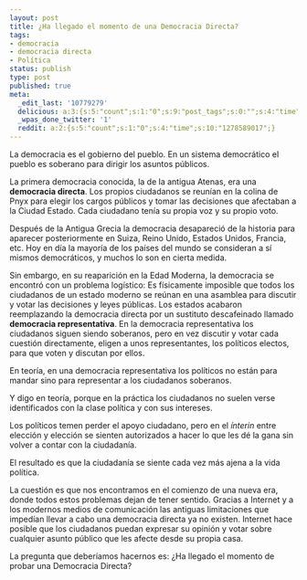 ```yaml
---
layout: post
title: ¿Ha llegado el momento de una Democracia Directa?
tags:
- democracia
- democracia directa
- Política
status: publish
type: post
published: true
meta:
  _edit_last: '10779279'
  delicious: a:3:{s:5:"count";s:1:"0";s:9:"post_tags";s:0:"";s:4:"time";s:10:"1285005680";}
  _wpas_done_twitter: '1'
  reddit: a:2:{s:5:"count";s:1:"0";s:4:"time";s:10:"1278589017";}
---
```

La democracia es el gobierno del pueblo. En un sistema democrático el pueblo es soberano para dirigir los asuntos públicos.

La primera democracia conocida, la de la antigua Atenas, era una **democracia directa**. Los propios ciudadanos se reunían en la colina de Pnyx para elegir los cargos públicos y tomar las decisiones que afectaban a la Ciudad Estado. Cada ciudadano tenía su propia voz y su propio voto.

Después de la Antigua Grecia la democracia desapareció de la historia para aparecer posteriormente en Suiza, Reino Unido, Estados Unidos, Francia, etc. Hoy en día la mayoría de los países del mundo se consideran a sí mismos democráticos, y muchos lo son en cierta medida.

Sin embargo, en su reaparición en la Edad Moderna, la democracia se encontró con un problema logístico: Es físicamente imposible que todos los ciudadanos de un estado moderno se reúnan en una asamblea para discutir y votar las decisiones y leyes públicas.  Los estados acabaron reemplazando la democracia directa por un sustituto descafeinado llamado **democracia representativa**. En la democracia representativa los ciudadanos siguen siendo soberanos, pero en vez discutir y votar cada cuestión directamente,  eligen a unos representantes, los políticos electos, para que voten y discutan por ellos.

En teoría, en una democracia representativa los políticos no están para mandar sino para representar a los ciudadanos soberanos.

Y digo en teoría, porque en la práctica los ciudadanos no suelen verse identificados con la clase política y con sus intereses.

Los políticos temen perder el apoyo ciudadano, pero en el *ínterin* entre elección y elección se sienten autorizados a hacer lo que les dé la gana sin volver a contar con la ciudadanía.

El resultado es que la ciudadanía se siente cada vez más ajena a la vida política.

La cuestión es que nos encontramos en el comienzo de una nueva era, donde todos estos problemas dejan de tener sentido. Gracias a Internet y a los modernos medios de comunicación las antiguas limitaciones que impedían llevar a cabo una democracia directa ya no existen. Internet hace posible que los ciudadanos puedan expresar su opinión y votar sobre cualquier asunto público que les afecte desde su propia casa.

La pregunta que deberíamos hacernos es: ¿Ha llegado el momento de probar una Democracia Directa?

